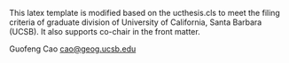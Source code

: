 This latex template is modified based on the ucthesis.cls to meet the filing criteria of graduate division of University 
of California, Santa Barbara (UCSB). It also supports co-chair in the front matter.

Guofeng Cao
cao@geog.ucsb.edu
